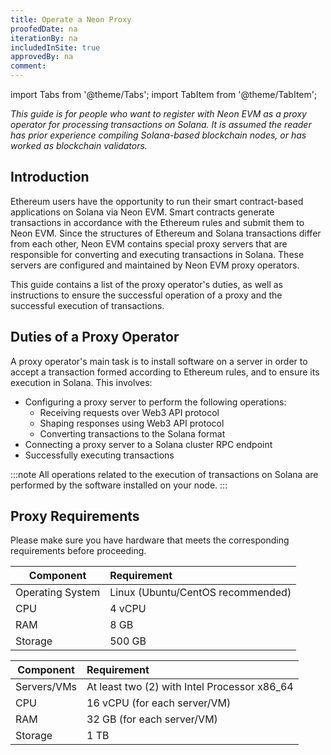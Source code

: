 ```yaml
---
title: Operate a Neon Proxy
proofedDate: na
iterationBy: na
includedInSite: true
approvedBy: na
comment: 
---
```


import Tabs from '@theme/Tabs';
import TabItem from '@theme/TabItem';

*This guide is for people who want to register with Neon EVM as a proxy operator for processing transactions on Solana. It is assumed the reader has prior experience compiling Solana-based blockchain nodes, or has worked as blockchain validators.*

## Introduction
Ethereum users have the opportunity to run their smart contract-based applications on Solana via Neon EVM. Smart contracts generate transactions in accordance with the Ethereum rules and submit them to Neon EVM. Since the structures of Ethereum and Solana transactions differ from each other, Neon EVM contains special proxy servers that are responsible for converting and executing transactions in Solana. These servers are configured and maintained by Neon EVM proxy operators.

This guide contains a list of the proxy operator's duties, as well as instructions to ensure the successful operation of a proxy and the successful execution of transactions.

## Duties of a Proxy Operator
A proxy operator's main task is to install software on a server in order to accept a transaction formed according to Ethereum rules, and to ensure its execution in Solana. This involves:
 * Configuring a proxy server to perform the following operations:
    * Receiving requests over Web3 API protocol
    * Shaping responses using Web3 API protocol
    * Converting transactions to the Solana format
 * Connecting a proxy server to a Solana cluster RPC endpoint
 * Successfully executing transactions

:::note
All operations related to the execution of transactions on Solana are performed by the software installed on your node.
:::

## Proxy Requirements

Please make sure you have hardware that meets the corresponding requirements before proceeding.

<Tabs>
  <TabItem value="basic" label="Basic" default>

|Component|Requirement                           |
|-----|:-----------------------------------------|
|Operating System | Linux (Ubuntu/CentOS recommended) |
|CPU | 4 vCPU |
|RAM | 8 GB |
|Storage | 500 GB |
  </TabItem>
  <TabItem value="self-managed" label="Self-Managed">

|Component|Requirement                           |
|-----|:-----------------------------------------|
|Servers/VMs | At least two (2) with Intel Processor x86_64 |
|CPU | 16 vCPU (for each server/VM) |
|RAM | 32 GB (for each server/VM) |
|Storage | 1 TB |
  </TabItem>
</Tabs>